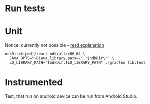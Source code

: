 # Run tests

# Unit

Notice: currently not possible - [read explanation](lib/src/test/java/com/marianhello/bgloc/react/ConfigMapperTest.java)

```
ndkDir=$(pwd)/react-ndk/all/x86_64 \
  JAVA_OPTS="-Djava.library.path=\".:$ndkDir\"" \
  LD_LIBRARY_PATH="$ndkDir:$LD_LIBRARY_PATH" ./gradlew lib:test
```

# Instrumented

Test, that run on android device can be run from Android Studio.
